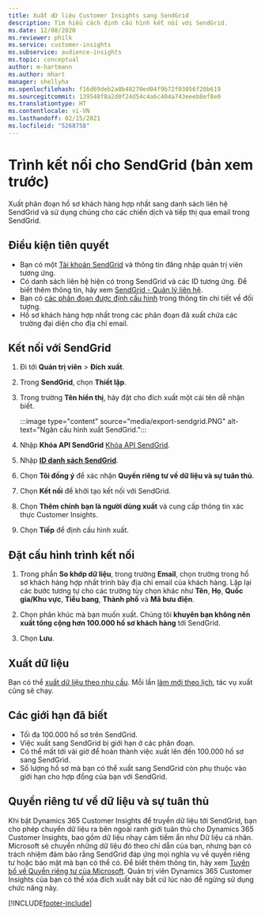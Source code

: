 ```yaml
---
title: Xuất dữ liệu Customer Insights sang SendGrid
description: Tìm hiểu cách định cấu hình kết nối với SendGrid.
ms.date: 12/08/2020
ms.reviewer: philk
ms.service: customer-insights
ms.subservice: audience-insights
ms.topic: conceptual
author: m-hartmann
ms.author: mhart
manager: shellyha
ms.openlocfilehash: f16d69deb2a0b48270ed04f9b72f03056f20b619
ms.sourcegitcommit: 139548f8a2d0f24d54c4a6c404a743eeeb8ef8e0
ms.translationtype: HT
ms.contentlocale: vi-VN
ms.lasthandoff: 02/15/2021
ms.locfileid: "5268758"
---
```

# <a name="connector-for-sendgrid-preview"></a>Trình kết nối cho SendGrid (bản xem trước)

Xuất phân đoạn hồ sơ khách hàng hợp nhất sang danh sách liên hệ SendGrid và sử dụng chúng cho các chiến dịch và tiếp thị qua email trong SendGrid. 

## <a name="prerequisites"></a>Điều kiện tiên quyết

-   Bạn có một [Tài khoản SendGrid](https://sendgrid.com/) và thông tin đăng nhập quản trị viên tương ứng.
-   Có danh sách liên hệ hiện có trong SendGrid và các ID tương ứng. Để biết thêm thông tin, hãy xem [SendGrid - Quản lý liên hệ](https://sendgrid.com/docs/ui/managing-contacts/create-and-manage-contacts/#manage-contacts).
-   Bạn có [các phân đoạn được định cấu hình](segments.md) trong thông tin chi tiết về đối tượng.
-   Hồ sơ khách hàng hợp nhất trong các phân đoạn đã xuất chứa các trường đại diện cho địa chỉ email.

## <a name="connect-to-sendgrid"></a>Kết nối với SendGrid

1. Đi tới **Quản trị viên** > **Đích xuất**.

1. Trong **SendGrid**, chọn **Thiết lập**.

1. Trong trường **Tên hiển thị**, hãy đặt cho đích xuất một cái tên dễ nhận biết.

   :::image type="content" source="media/export-sendgrid.PNG" alt-text="Ngăn cấu hình xuất SendGrid.":::

1. Nhập **Khóa API SendGrid** [Khóa API SendGrid](https://sendgrid.com/docs/ui/account-and-settings/api-keys/).

1. Nhập **[ID danh sách SendGrid](https://sendgrid.com/docs/ui/managing-contacts/create-and-manage-contacts/#manage-contacts)**.

1. Chọn **Tôi đồng ý** để xác nhận **Quyền riêng tư về dữ liệu và sự tuân thủ**.

1. Chọn **Kết nối** để khởi tạo kết nối với SendGrid.

1. Chọn **Thêm chính bạn là người dùng xuất** và cung cấp thông tin xác thực Customer Insights.

1. Chọn **Tiếp** để định cấu hình xuất.

## <a name="configure-the-connector"></a>Đặt cấu hình trình kết nối

1. Trong phần **So khớp dữ liệu**, trong trường **Email**, chọn trường trong hồ sơ khách hàng hợp nhất trình bày địa chỉ email của khách hàng. Lặp lại các bước tương tự cho các trường tùy chọn khác như **Tên**, **Họ**, **Quốc gia/Khu vực**, **Tiểu bang**, **Thành phố** và **Mã bưu điện**.

1. Chọn phân khúc mà bạn muốn xuất. Chúng tôi **khuyên bạn không nên xuất tổng cộng hơn 100.000 hồ sơ khách hàng** tới SendGrid. 

1. Chọn **Lưu**.

## <a name="export-the-data"></a>Xuất dữ liệu

Bạn có thể [xuất dữ liệu theo nhu cầu](export-destinations.md). Mỗi lần [làm mới theo lịch](system.md#schedule-tab), tác vụ xuất cũng sẽ chạy.

## <a name="known-limitations"></a>Các giới hạn đã biết

- Tối đa 100.000 hồ sơ trên SendGrid.
- Việc xuất sang SendGrid bị giới hạn ở các phân đoạn.
- Có thể mất tới vài giờ để hoàn thành việc xuất lên đến 100.000 hồ sơ sang SendGrid. 
- Số lượng hồ sơ mà bạn có thể xuất sang SendGrid còn phụ thuộc vào giới hạn cho hợp đồng của bạn với SendGrid.

## <a name="data-privacy-and-compliance"></a>Quyền riêng tư về dữ liệu và sự tuân thủ

Khi bật Dynamics 365 Customer Insights để truyền dữ liệu tới SendGrid, bạn cho phép chuyển dữ liệu ra bên ngoài ranh giới tuân thủ cho Dynamics 365 Customer Insights, bao gồm dữ liệu nhạy cảm tiềm ẩn như Dữ liệu cá nhân. Microsoft sẽ chuyển những dữ liệu đó theo chỉ dẫn của bạn, nhưng bạn có trách nhiệm đảm bảo rằng SendGrid đáp ứng mọi nghĩa vụ về quyền riêng tư hoặc bảo mật mà bạn có thể có. Để biết thêm thông tin, hãy xem [Tuyên bố về Quyền riêng tư của Microsoft](https://go.microsoft.com/fwlink/?linkid=396732).
Quản trị viên Dynamics 365 Customer Insights của bạn có thể xóa đích xuất này bất cứ lúc nào để ngừng sử dụng chức năng này.


[!INCLUDE[footer-include](../includes/footer-banner.md)]